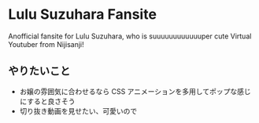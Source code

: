 # Lulu Suzuhara Fansite

Anofficial fansite for Lulu Suzuhara, who is suuuuuuuuuuuuper cute Virtual Youtuber from Nijisanji!

## やりたいこと

- お嬢の雰囲気に合わせるなら CSS アニメーションを多用してポップな感じにすると良さそう
- 切り抜き動画を見せたい、可愛いので
